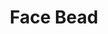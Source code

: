 ---
label: "534.9"
title: "Face Bead"
layout: entry
order: 2165
presentation: side-by-side
# toc: false
#menu: false 
object:
  - id: "cat-534-9"
---